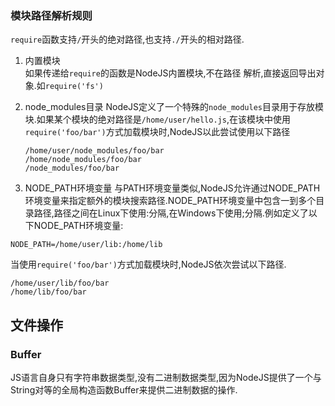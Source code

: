 
### 模块路径解析规则
`require`函数支持`/`开头的绝对路径,也支持`./`开头的相对路径.

1. 内置模块 <br />
   如果传递给`require`的函数是NodeJS内置模块,不在路径 解析,直接返回导出对象.如`require('fs')`
2. node_modules目录
   NodeJS定义了一个特殊的`node_modules`目录用于存放模块.如果某个模块的绝对路径是`/home/user/hello.js`,在该模块中使用`require('foo/bar')`方式加载模块时,NodeJS以此尝试使用以下路径

   ```
   /home/user/node_modules/foo/bar
   /home/node_modules/foo/bar
   /node_modules/foo/bar
   ```

3. NODE_PATH环境变量
  与PATH环境变量类似,NodeJS允许通过NODE_PATH环境变量来指定额外的模块搜索路径.NODE_PATH环境变量中包含一到多个目录路径,路径之间在Linux下使用:分隔,在Windows下使用;分隔.例如定义了以下NODE_PATH环境变量:
  ```
  NODE_PATH=/home/user/lib:/home/lib
  ```
  当使用`require('foo/bar')`方式加载模块时,NodeJS依次尝试以下路径.
  ```
  /home/user/lib/foo/bar
  /home/lib/foo/bar
  ```

## 文件操作
### Buffer
JS语言自身只有字符串数据类型,没有二进制数据类型,因为NodeJS提供了一个与String对等的全局构造函数Buffer来提供二进制数据的操作.

